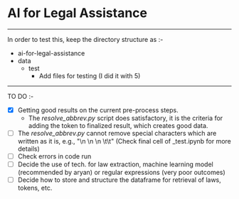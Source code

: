 # AI for Legal Assistance
___

In order to test this, keep the directory structure as :-
* ai-for-legal-assistance
* data
	* test
		* Add files for testing (I did it with 5)

___

TO DO :-
- [x] Getting good results on the current pre-process steps. 
	* The *resolve_abbrev.py* script does satisfactory, it is the criteria for adding the token to finalized result, which creates good data.
- [ ] The *resolve_abbrev.py* cannot remove special characters which are written as it is, e.g., "\n \n \n \t\t" (Check final cell of _test.ipynb for more details)
- [ ] Check errors in code run
- [ ] Decide the use of tech. for law extraction, machine learning model (recommended by aryan) or regular expressions (very poor outcomes)
- [ ] Decide how to store and structure the dataframe for retrieval of laws, tokens, etc.